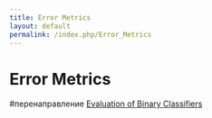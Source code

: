 ```yaml
---
title: Error Metrics
layout: default
permalink: /index.php/Error_Metrics
---
```


# Error Metrics

#перенаправление [Evaluation of Binary Classifiers](Evaluation_of_Binary_Classifiers)